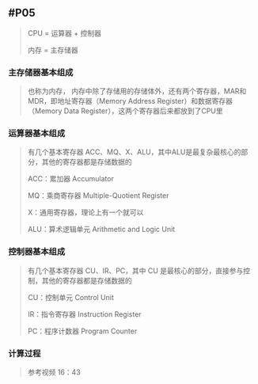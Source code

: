 ## #P05

> CPU = 运算器 + 控制器
>
> 内存 = 主存储器

### 主存储器基本组成

> 也称为内存， 内存中除了存储用的存储体外，还有两个寄存器，MAR和MDR，即地址寄存器（Memory Address Register）和数据寄存器（Memory Data Register），这两个寄存器后来都放到了CPU里

### 运算器基本组成

> 有几个基本寄存器 ACC、MQ、X、ALU，其中ALU是最复杂最核心的部分，其他的寄存器都是存储数据的
>
> ACC：累加器 Accumulator 
>
> MQ：乘商寄存器 Multiple-Quotient Register 
>
> X：通用寄存器，理论上有一个就可以
>
> ALU：算术逻辑单元 Arithmetic and Logic Unit  

### 控制器基本组成

> 有几个基本寄存器 CU、IR、PC，其中 CU 是最核心的部分，直接参与控制，其他的寄存器都是存储数据的
>
> CU：控制单元 Control Unit 
>
> IR：指令寄存器 Instruction Register
>
> PC：程序计数器 Program Counter

### 计算过程

> 参考视频 16：43



